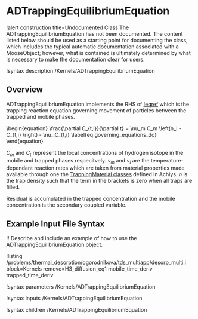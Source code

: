 # ADTrappingEquilibriumEquation

!alert construction title=Undocumented Class
The ADTrappingEquilibriumEquation has not been documented. The content listed below should be used as a starting point for
documenting the class, which includes the typical automatic documentation associated with a
MooseObject; however, what is contained is ultimately determined by what is necessary to make the
documentation clear for users.

!syntax description /Kernels/ADTrappingEquilibriumEquation

## Overview

ADTrappingEquilibriumEquation implements the RHS of [!eqref](eq:governing_equations_dc) which is the
trapping reaction equation governing movement of particles between the trapped and mobile phases. 

\begin{equation}
\frac{\partial C_{t,i}}{\partial t} = \nu_m C_m \left(n_i - C_{t,i} \right) - \nu_iC_{t,i}
\label{eq:governing_equations_dc}
\end{equation}

$C_m$ and $C_t$ represent the local  concentrations of hydrogen isotope in the mobile and trapped phases 
respecitvely. $\nu_m$ and $\nu_i$ are the temperature-dependant reaction rates which are taken from material
properties made available through one the [TrappingMaterial classes](materials/index.md) defined in Achlys.
$n$ is the trap density such that the term in the brackets is zero when all traps are filled.

Residual is accumulated in the trapped concentration and the mobile concentration is the secondary coupled variable.

## Example Input File Syntax

!! Describe and include an example of how to use the ADTrappingEquilibriumEquation object.

!listing /problems/thermal_desorption/ogorodnikova/tds_multiapp/desorp_multi.i block=Kernels remove=H3_diffusion_eq1 mobile_time_deriv trapped_time_deriv 

!syntax parameters /Kernels/ADTrappingEquilibriumEquation

!syntax inputs /Kernels/ADTrappingEquilibriumEquation

!syntax children /Kernels/ADTrappingEquilibriumEquation
